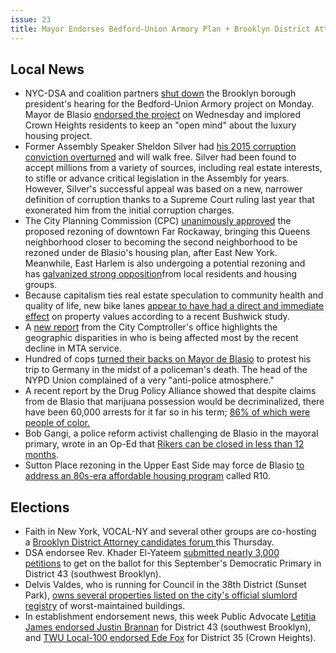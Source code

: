 ```yaml
---
issue: 23
title: Mayor Endorses Bedford-Union Armory Plan + Brooklyn District Attorney Forum this Thursday
---
```


## Local News
* NYC-DSA and coalition partners [shut down](https://www.dnainfo.com/new-york/20170711/downtown-brooklyn/pfizer-bedford-union-armory-development-hearing-shut-down-protests) the Brooklyn borough president's hearing for the Bedford-Union Armory project on Monday. Mayor de Blasio [endorsed the project](https://ny.curbed.com/2017/7/13/15966632/crown-heights-armory-de-blasio-support) on Wednesday and implored Crown Heights residents to keep an "open mind" about the luxury housing project.  
* Former Assembly Speaker Sheldon Silver had [his 2015 corruption conviction overturned](https://www.nytimes.com/2017/07/13/nyregion/sheldon-silvers-conviction-is-overturned.html) and will walk free. Silver had been found to accept millions from a variety of sources, including real estate interests, to stifle or advance critical legislation in the Assembly for years. However, Silver's successful appeal was based on a new, narrower definition of corruption thanks to a Supreme Court ruling last year that exonerated him from the initial corruption charges.
* The City Planning Commission (CPC) [unanimously approved](http://citylimits.org/2017/07/10/far-rockaway-rezoning-sails-through-city-planning-commission/) the proposed rezoning of downtown Far Rockaway, bringing this Queens neighborhood closer to becoming the second neighborhood to be rezoned under de Blasio's housing plan, after East New York. Meanwhile, East Harlem is also undergoing a potential rezoning and has [galvanized strong opposition](http://citylimits.org/2017/07/14/east-harlem-rezoning-hearing-residents-beg-brewer-to-vote-no/)from local residents and housing groups.
* Because capitalism ties real estate speculation to community health and quality of life, new bike lanes [appear to have had a direct and immediate effect](https://www.dnainfo.com/new-york/20170713/bushwick/bike-lane-property-bushwick-gentrification-lane-bikes-rent-sales-price) on property values according to a recent Bushwick study.
* A [new report](http://comptroller.nyc.gov/reports/the-human-cost-of-subway-delays-a-survey-of-new-york-city-riders/) from the City Comptroller's office highlights the geographic disparities in who is being affected most by the recent decline in MTA service.
* Hundred of cops [turned their backs on Mayor de Blasio](http://thehill.com/blogs/blog-briefing-room/news/341541-hundreds-of-nypd-cops-turn-backs-to-de-blasio-in-protest-at) to protest his trip to Germany in the midst of a policeman's death. The head of the NYPD Union complained of a very "anti-police atmosphere."
* A recent report by the Drug Policy Alliance showed that despite claims from de Blasio that marijuana possession would be decriminalized, there have been 60,000 arrests for it far so in his term; [86% of which were people of color.](http://www.nydailynews.com/new-york/cops-busted-60-000-pot-de-blasio-years-article-1.3318638)
* Bob Gangi, a police reform activist challenging de Blasio in the mayoral primary, wrote in an Op-Ed that [Rikers can be closed in less than 12 months](http://www.nydailynews.com/opinion/rikers-close-year-article-1.3318440).​
* Sutton Place rezoning in the Upper East Side may force de Blasio [to address an 80s-era affordable housing program](http://www.amny.com/real-estate/sutton-place-rezoning-plan-may-force-de-blasio-to-address-affordable-housing-program-1.13795409) called R10.  

## Elections
* Faith in New York, VOCAL-NY and several other groups are co-hosting a [Brooklyn District Attorney candidates forum ](https://www.facebook.com/events/1290410854402316/)this Thursday.
* DSA endorsee Rev. Khader El-Yateem [submitted nearly 3,000 petitions](http://www.brooklyneagle.com/articles/2017/7/10/el-yateem-will-file-2850-petition-signatures-get-ballot) to get on the ballot for this September's Democratic Primary in District 43 (southwest Brooklyn).
* Delvis Valdes, who is running for Council in the 38th District (Sunset Park), [owns several properties listed on the city's official slumlord registry](http://www.brooklyndaily.com/stories/2017/28/br-council-candidate-valdes-bad-landlord-2017-07-14-bk.html) of worst-maintained buildings.
* In establishment endorsement news, this week Public Advocate [Letitia James endorsed Justin Brannan](http://www.brooklyneagle.com/articles/2017/7/14/james-endorses-brannan-bay-ridge%E2%80%99s-council-seat) for District 43 (southwest Brooklyn), and [TWU Local-100 endorsed Ede Fox](https://www.brooklyneagle.com/articles/2017/7/11/ede-fox-hopes-twu-support-drives-her-primary-win) for District 35 (Crown Heights).  
